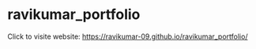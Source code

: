 # ravikumar_portfolio


Click to visite website: https://ravikumar-09.github.io/ravikumar_portfolio/
